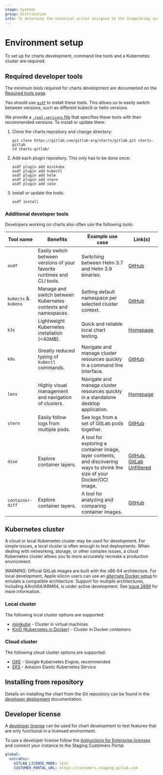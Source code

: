 ```yaml
---
stage: Systems
group: Distribution
info: To determine the technical writer assigned to the Stage/Group associated with this page, see https://handbook.gitlab.com/handbook/product/ux/technical-writing/#assignments
---
```


# Environment setup

To set up for charts development, command line tools and a
Kubernetes cluster are required.

## Required developer tools

The minimum tools required for charts development are documented on the [Required tools page](../installation/tools.md).

You should use [`asdf`](https://github.com/asdf-vm/asdf) to install these tools.
This allows us to easily switch between versions, such as different kubectl or helm versions.

We provide a [`.tool-versions` file](https://gitlab.com/gitlab-org/charts/gitlab/blob/master/.tool-versions)
that specifies these tools with their recommended versions. To install or update them:

1. Clone the charts repository and change directory:

   ```shell
   git clone https://gitlab.com/gitlab-org/charts/gitlab.git charts-gitlab
   cd charts-gitlab/
   ```

1. Add each plugin repository. This only has to be done once:

   ```shell
   asdf plugin add minikube
   asdf plugin add kubectl
   asdf plugin add helm
   asdf plugin add stern
   asdf plugin add vale
   ```

1. Install or update the tools:

   ```shell
   asdf install
   ```

### Additional developer tools

Developers working on charts also often use the following tools:

Tool name | Benefits | Example use case | Link(s)
-|-|-|-
`asdf` | Easily switch between versions of your favorite runtimes and CLI tools. | Switching between Helm 3.7 and Helm 3.9 binaries. | [GitHub](https://github.com/asdf-vm/asdf)
`kubectx` & `kubens` | Manage and switch between Kubernetes contexts and namespaces. | Setting default namespace per selected cluster context. | [GitHub](https://github.com/ahmetb/kubectx)
`k3s` | Lightweight Kubernetes installation (<40MB). | Quick and reliable local chart testing. | [Homepage](https://k3s.io)
`k9s` | Greatly reduced typing of `kubectl` commands. | Navigate and manage cluster resources quickly in a command line interface. | [GitHub](https://github.com/derailed/k9s)
`lens` | Highly visual management and navigation of clusters. | Navigate and manage cluster resources quickly in a standalone desktop application. | [Homepage](https://k8slens.dev/)
`stern` | Easily follow logs from multiple pods. | See logs from a set of GitLab pods together. | [GitHub](https://github.com/wercker/stern)
`dive` | Explore container layers. | A tool for exploring a container image, layer contents, and discovering ways to shrink the size of your Docker/OCI image. | [GitHub](https://github.com/wagoodman/dive), [GitLab Unfiltered](https://youtu.be/9kdE-ye6vlc)
`container-diff` | Explore container layers. | A tool for analyzing and comparing container images. | [GitHub](https://github.com/GoogleContainerTools/container-diff)

## Kubernetes cluster

A cloud or local Kubernetes cluster may be used for development.
For simple issues, a local cluster is often enough to test deployments.
When dealing with networking, storage, or other complex issues, a cloud Kubernetes cluster allows you to more accurately recreate a production environment.

WARNING:
Official GitLab images are built with the x86-64 architecture.
For local development, Apple silicon users can use an [alternate Docker setup](kind/index.md#apple-silicon-m1m2)
to emulate a compatible architecture.
Support for multiple architectures, including AArch64/ARM64, is under active development.
See [issue 2899](https://gitlab.com/gitlab-org/charts/gitlab/-/issues/2899) for more information.

### Local cluster

The following local cluster options are supported:

- [minikube](minikube/index.md) - Cluster in virtual machines
- [KinD (Kubernetes in Docker)](kind/index.md) - Cluster in Docker containers

### Cloud cluster

The following cloud cluster options are supported:

- [GKE](../installation/cloud/gke.md) - Google Kubernetes Engine, recommended
- [EKS](../installation/cloud/eks.md) - Amazon Elastic Kubernetes Service

## Installing from repository

Details on installing the chart from the Git repository can be found in the [developer deployment](deploy.md) documentation.

## Developer license

A [developer license](https://handbook.gitlab.com/handbook/developer-onboarding/#working-on-gitlab-ee-developer-licenses) can
be used for chart development to test features that are only functional in a licensed environment.

To use a developer license follow the [instructions for Enterprise licenses](../installation/secrets.md#initial-enterprise-license)
and connect your instance to the Staging Customers Portal.

```yaml
global:
  extraEnv:
    GITLAB_LICENSE_MODE: test
    CUSTOMER_PORTAL_URL: https://customers.staging.gitlab.com
```
